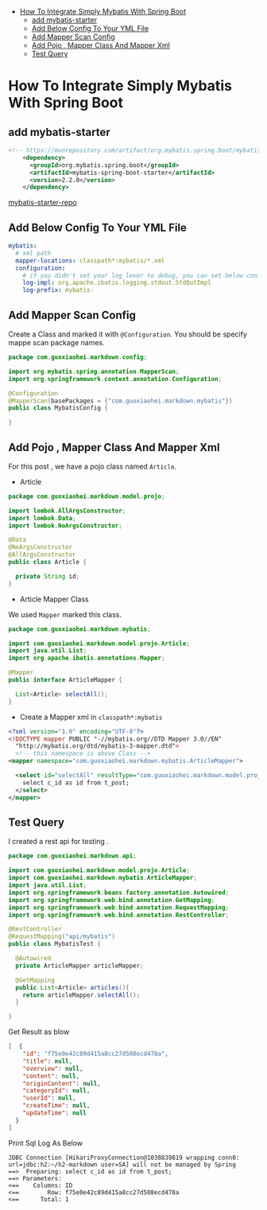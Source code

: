 - [How To Integrate Simply Mybatis With Spring Boot](#how-to-integrate-simply-mybatis-with-spring-boot)
  - [add mybatis-starter](#add-mybatis-starter)
  - [Add Below Config To Your YML File](#add-below-config-to-your-yml-file)
  - [Add Mapper Scan Config](#add-mapper-scan-config)
  - [Add Pojo , Mapper Class And Mapper Xml](#add-pojo--mapper-class-and-mapper-xml)
  - [Test Query](#test-query)

# How To Integrate Simply Mybatis With Spring Boot

## add mybatis-starter

```xml
<!-- https://mvnrepository.com/artifact/org.mybatis.spring.boot/mybatis-spring-boot-starter -->
    <dependency>
      <groupId>org.mybatis.spring.boot</groupId>
      <artifactId>mybatis-spring-boot-starter</artifactId>
      <version>2.2.0</version>
    </dependency>
```

[mybatis-starter-repo](https://mvnrepository.com/artifact/org.mybatis.spring.boot/mybatis-spring-boot-starter/2.2.0 "mybatis-starter-repo")

## Add Below Config To Your YML File

```yaml
mybatis:
  # xml path 
  mapper-locations: classpath*:mybatis/*.xml
  configuration:
    # if you didn't set your log lever to debug, you can set below config to print mybatis log
    log-impl: org.apache.ibatis.logging.stdout.StdOutImpl
    log-prefix: mybatis-
```

## Add Mapper Scan Config

Create a Class and marked it with `@Configuration`. You should be specify mappe scan package names.

```java
package com.guoxiaohei.markdown.config;

import org.mybatis.spring.annotation.MapperScan;
import org.springframework.context.annotation.Configuration;

@Configuration
@MapperScan(basePackages = {"com.guoxiaohei.markdown.mybatis"})
public class MybatisConfig {

}

```

## Add Pojo , Mapper Class And Mapper Xml

For this post , we have a pojo class named `Article`.

- Article

```java
package com.guoxiaohei.markdown.model.projo;

import lombok.AllArgsConstructor;
import lombok.Data;
import lombok.NoArgsConstructor;

@Data
@NoArgsConstructor
@AllArgsConstructor
public class Article {

  private String id;
}

```

- Article Mapper Class

We used `Mapper` marked this class.

```java
package com.guoxiaohei.markdown.mybatis;

import com.guoxiaohei.markdown.model.projo.Article;
import java.util.List;
import org.apache.ibatis.annotations.Mapper;

@Mapper
public interface ArticleMapper {

  List<Article> selectAll();
}

```

- Create a Mapper xml in `classpath*:mybatis`

```xml
<?xml version="1.0" encoding="UTF-8"?>
<!DOCTYPE mapper PUBLIC "-//mybatis.org//DTD Mapper 3.0//EN"
  "http://mybatis.org/dtd/mybatis-3-mapper.dtd">
  <!-- this namespace is above Class -->
<mapper namespace="com.guoxiaohei.markdown.mybatis.ArticleMapper">

  <select id="selectAll" resultType="com.guoxiaohei.markdown.model.projo.Article">
    select c_id as id from t_post;
  </select>
</mapper>
```

## Test Query

I created a rest api for testing .

```java
package com.guoxiaohei.markdown.api;

import com.guoxiaohei.markdown.model.projo.Article;
import com.guoxiaohei.markdown.mybatis.ArticleMapper;
import java.util.List;
import org.springframework.beans.factory.annotation.Autowired;
import org.springframework.web.bind.annotation.GetMapping;
import org.springframework.web.bind.annotation.RequestMapping;
import org.springframework.web.bind.annotation.RestController;

@RestController
@RequestMapping("api/mybatis")
public class MybatisTest {

  @Autowired
  private ArticleMapper articleMapper;

  @GetMapping
  public List<Article> articles(){
    return articleMapper.selectAll();
  }

}

```

Get Result as blow

```json
[  {
    "id": "f75e0e42c89d415a8cc27d508ecd478a",
    "title": null,
    "overview": null,
    "content": null,
    "originContent": null,
    "categoryId": null,
    "userId": null,
    "createTime": null,
    "updateTime": null
  }
]
```

Print Sql Log As Below

```text
JDBC Connection [HikariProxyConnection@1038839819 wrapping conn0: url=jdbc:h2:~/h2-markdown user=SA] will not be managed by Spring
==>  Preparing: select c_id as id from t_post;
==> Parameters: 
<==    Columns: ID
<==        Row: f75e0e42c89d415a8cc27d508ecd478a
<==      Total: 1
```
